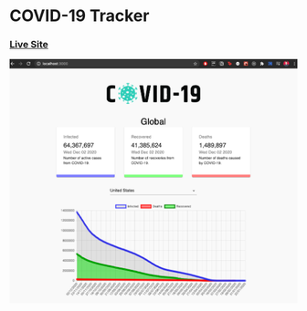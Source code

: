# COVID-19 Tracker

### [Live Site](https://covid19statswebsite.netlify.com/)

![COVID-19 Tracker](https://github.com/sankalpsharmaofficial/Corona_tracker_app/blob/master/Covid_tracker_app.png)

